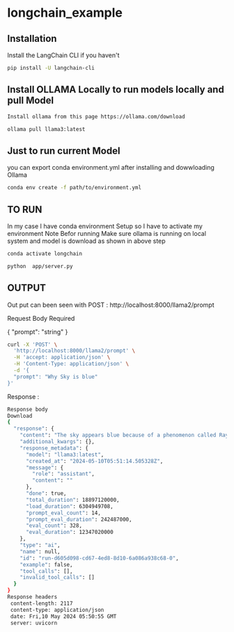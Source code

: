 # longchain_example

## Installation

Install the LangChain CLI if you haven't 

```bash
pip install -U langchain-cli
```

## Install OLLAMA Locally to run models locally and pull Model 




```bash 
Install ollama from this page https://ollama.com/download 

ollama pull llama3:latest 
```

## Just to run current Model 
you can export conda environment.yml after installing and dowwloading Ollama

```bash 
conda env create -f path/to/environment.yml
```


## TO RUN
In my case I have conda environment Setup so I have to activate my environment
Note Befor running Make sure ollama is running on local system and model is download as shown in above step

```bash 
conda activate longchain    

python  app/server.py
```

## OUTPUT
Out put can been seen with POST : http://localhost:8000/llama2/prompt

Request Body Required

{
  "prompt": "string"
}

```bash 
curl -X 'POST' \
  'http://localhost:8000/llama2/prompt' \
  -H 'accept: application/json' \
  -H 'Content-Type: application/json' \
  -d '{
  "prompt": "Why Sky is blue"
}'
```


Response :


```bash 	
Response body
Download
{
  "response": {
    "content": "The sky appears blue because of a phenomenon called Rayleigh scattering. This scattering occurs when sunlight interacts with the tiny molecules of gases in the Earth's atmosphere, such as nitrogen (N2) and oxygen (O2).\n\nHere's what happens:\n\n1. **Sunlight**: The sun emits light of all wavelengths (colors), including visible light.\n2. **Atmosphere**: When this sunlight enters the Earth's atmosphere, it encounters tiny molecules of gases like N2 and O2.\n3. **Rayleigh scattering**: These gas molecules scatter shorter-wavelength blue light more than longer-wavelength red light. This is because smaller molecules are better at scattering shorter wavelengths.\n\nAs a result, the blue light is dispersed in all directions, reaching our eyes from all parts of the sky. The combination of this scattered blue light and the direct sunlight creates the blue color we see in the sky during the daytime.\n\nHere's why other colors aren't as prominent:\n\n* **Red light**: Longer wavelengths of red light are not scattered as much by the gas molecules, so they continue to travel in a more direct path to our eyes. This is why the sun often appears yellow or orange due to the dominant red and orange components.\n* **Other colors**: The scattering effect also depends on the wavelength of the light. Green, yellow, and violet light are scattered less than blue light, which is why we don't see these colors as prominently in the sky.\n\nIn summary, the sky appears blue because of the Rayleigh scattering of sunlight by tiny gas molecules in the atmosphere, which favors shorter-wavelength blue light over longer-wavelength red light.",
    "additional_kwargs": {},
    "response_metadata": {
      "model": "llama3:latest",
      "created_at": "2024-05-10T05:51:14.505328Z",
      "message": {
        "role": "assistant",
        "content": ""
      },
      "done": true,
      "total_duration": 18897120000,
      "load_duration": 6304949708,
      "prompt_eval_count": 14,
      "prompt_eval_duration": 242487000,
      "eval_count": 328,
      "eval_duration": 12347020000
    },
    "type": "ai",
    "name": null,
    "id": "run-d605d098-cd67-4ed8-8d10-6a086a938c68-0",
    "example": false,
    "tool_calls": [],
    "invalid_tool_calls": []
  }
}
Response headers
 content-length: 2117 
 content-type: application/json 
 date: Fri,10 May 2024 05:50:55 GMT 
 server: uvicorn 
```